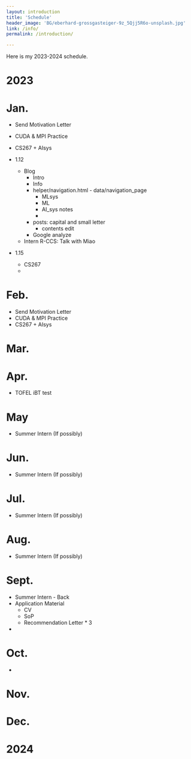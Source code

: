```yaml
---
layout: introduction
title: 'Schedule'
header_image: 'BG/eberhard-grossgasteiger-9z_5Qjj5R6o-unsplash.jpg'
link: /info/
permalink: /introduction/

---
```


Here is my 2023-2024 schedule.
<!--more-->

# 2023
# Jan.
- Send Motivation Letter
- CUDA & MPI Practice
- CS267 + AIsys

- 1.12
  - Blog
    - Intro
    - Info
    - helper/navigation.html - data/navigation_page
      - MLsys
      - ML
      - AI_sys notes
      - 
    - posts: capital and small letter
      - contents edit
    - Google analyze
  - Intern R-CCS: Talk with Miao
- 1.15
  - CS267
  - 
# Feb.
- Send Motivation Letter
- CUDA & MPI Practice
- CS267 + AIsys

# Mar.

# Apr.
- TOFEL iBT test


# May
- Summer Intern (If possibly)


# Jun.
- Summer Intern (If possibly)


# Jul.
- Summer Intern (If possibly)


# Aug.
- Summer Intern (If possibly)


# Sept.
- Summer Intern - Back
- Application Material
  - CV
  - SoP
  - Recommendation Letter * 3
- 

# Oct.
- 


# Nov.



# Dec.



# 2024
